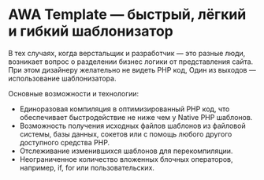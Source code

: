 AWA Template — быстрый, лёгкий и гибкий шаблонизатор
====================================================

В тех случаях, когда верстальщик и разработчик — это разные люди, возникает вопрос о разделении бизнес логики от представления сайта. При этом дизайнеру желательно не видеть PHP код, Один из выходов — использование шаблонизатора.

Основные возможности и технологии:
* Единоразовая компиляция в оптимизированный PHP код, что обеспечивает быстродействие не ниже чем у Native PHP шаблонов.
* Возможность получения исходных файлов шаблонов из файловой системы, базы данных, сокетов или с помощь любого другого доступного средства PHP.
* Отслеживание изменившихся шаблонов для перекомпиляции.
* Неограниченное количество вложенных блочных операторов, например, if, for или пользовательских.
